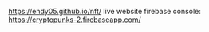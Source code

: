  https://endy05.github.io/nft/
live website firebase console:
https://cryptopunks-2.firebaseapp.com/